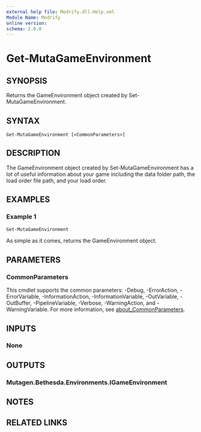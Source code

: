 ```yaml
---
external help file: Modrify.dll-Help.xml
Module Name: Modrify
online version:
schema: 2.0.0
---
```


# Get-MutaGameEnvironment

## SYNOPSIS
Returns the GameEnvironment object created by Set-MutaGameEnvironment.

## SYNTAX

```
Get-MutaGameEnvironment [<CommonParameters>]
```

## DESCRIPTION
The GameEnvironment object created by Set-MutaGameEnvironment has a lot of useful information about your game including the data folder path, the load order file path, and your load order.

## EXAMPLES

### Example 1
```powershell
Get-MutaGameEnvironment
```

As simple as it comes, returns the GameEnvironment object.

## PARAMETERS

### CommonParameters
This cmdlet supports the common parameters: -Debug, -ErrorAction, -ErrorVariable, -InformationAction, -InformationVariable, -OutVariable, -OutBuffer, -PipelineVariable, -Verbose, -WarningAction, and -WarningVariable. For more information, see [about_CommonParameters](http://go.microsoft.com/fwlink/?LinkID=113216).

## INPUTS

### None

## OUTPUTS

### Mutagen.Bethesda.Environments.IGameEnvironment

## NOTES

## RELATED LINKS
